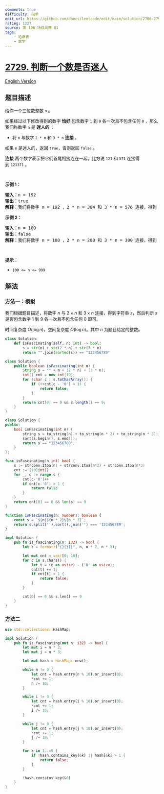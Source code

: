 ```yaml
---
comments: true
difficulty: 简单
edit_url: https://github.com/doocs/leetcode/edit/main/solution/2700-2799/2729.Check%20if%20The%20Number%20is%20Fascinating/README.md
rating: 1227
source: 第 106 场双周赛 Q1
tags:
    - 哈希表
    - 数学
---
```


# [2729. 判断一个数是否迷人](https://leetcode.cn/problems/check-if-the-number-is-fascinating)

[English Version](/solution/2700-2799/2729.Check%20if%20The%20Number%20is%20Fascinating/README_EN.md)

## 题目描述

<!-- 这里写题目描述 -->

<p>给你一个三位数整数 <code>n</code>&nbsp;。</p>

<p>如果经过以下修改得到的数字 <strong>恰好</strong>&nbsp;包含数字 <code>1</code>&nbsp;到 <code>9</code>&nbsp;各一次且不包含任何 <code>0</code>&nbsp;，那么我们称数字 <code>n</code>&nbsp;是 <strong>迷人的</strong>&nbsp;：</p>

<ul>
	<li>将&nbsp;<code>n</code>&nbsp;与数字&nbsp;<code>2 * n</code> 和&nbsp;<code>3 * n</code>&nbsp;<strong>连接</strong>&nbsp;。</li>
</ul>

<p>如果 <code>n</code>&nbsp;是迷人的，返回&nbsp;<code>true</code>，否则返回&nbsp;<code>false</code>&nbsp;。</p>

<p><strong>连接</strong>&nbsp;两个数字表示把它们首尾相接连在一起。比方说&nbsp;<code>121</code> 和&nbsp;<code>371</code>&nbsp;连接得到&nbsp;<code>121371</code>&nbsp;。</p>

<p>&nbsp;</p>

<p><strong>示例 1：</strong></p>

<pre><b>输入：</b>n = 192
<b>输出：</b>true
<b>解释：</b>我们将数字 n = 192 ，2 * n = 384 和 3 * n = 576 连接，得到 192384576 。这个数字包含 1 到 9 恰好各一次。
</pre>

<p><strong>示例 2：</strong></p>

<pre><b>输入：</b>n = 100
<b>输出：</b>false
<b>解释：</b>我们将数字 n = 100 ，2 * n = 200 和 3 * n = 300 连接，得到 100200300 。这个数字不符合上述条件。
</pre>

<p>&nbsp;</p>

<p><strong>提示：</strong></p>

<ul>
	<li><code>100 &lt;= n &lt;= 999</code></li>
</ul>

## 解法

### 方法一：模拟

我们根据题目描述，将数字 $n$ 与 $2 \times n$ 和 $3 \times n$ 连接，得到字符串 $s$，然后判断 $s$ 是否包含数字 $1$ 到 $9$ 各一次且不包含任何 $0$ 即可。

时间复杂度 $O(\log n)$，空间复杂度 $O(\log n)$。其中 $n$ 为题目给定的整数。

<!-- tabs:start -->

```python
class Solution:
    def isFascinating(self, n: int) -> bool:
        s = str(n) + str(2 * n) + str(3 * n)
        return "".join(sorted(s)) == "123456789"
```

```java
class Solution {
    public boolean isFascinating(int n) {
        String s = "" + n + (2 * n) + (3 * n);
        int[] cnt = new int[10];
        for (char c : s.toCharArray()) {
            if (++cnt[c - '0'] > 1) {
                return false;
            }
        }
        return cnt[0] == 0 && s.length() == 9;
    }
}
```

```cpp
class Solution {
public:
    bool isFascinating(int n) {
        string s = to_string(n) + to_string(n * 2) + to_string(n * 3);
        sort(s.begin(), s.end());
        return s == "123456789";
    }
};
```

```go
func isFascinating(n int) bool {
	s := strconv.Itoa(n) + strconv.Itoa(n*2) + strconv.Itoa(n*3)
	cnt := [10]int{}
	for _, c := range s {
		cnt[c-'0']++
		if cnt[c-'0'] > 1 {
			return false
		}
	}
	return cnt[0] == 0 && len(s) == 9
}
```

```ts
function isFascinating(n: number): boolean {
    const s = `${n}${n * 2}${n * 3}`;
    return s.split('').sort().join('') === '123456789';
}
```

```rust
impl Solution {
    pub fn is_fascinating(n: i32) -> bool {
        let s = format!("{}{}{}", n, n * 2, n * 3);

        let mut cnt = vec![0; 10];
        for c in s.chars() {
            let t = (c as usize) - ('0' as usize);
            cnt[t] += 1;
            if cnt[t] > 1 {
                return false;
            }
        }

        cnt[0] == 0 && s.len() == 9
    }
}
```

<!-- tabs:end -->

### 方法二

<!-- tabs:start -->

```rust
use std::collections::HashMap;

impl Solution {
    pub fn is_fascinating(mut n: i32) -> bool {
        let mut i = n * 2;
        let mut j = n * 3;

        let mut hash = HashMap::new();

        while n != 0 {
            let cnt = hash.entry(n % 10).or_insert(0);
            *cnt += 1;
            n /= 10;
        }

        while i != 0 {
            let cnt = hash.entry(i % 10).or_insert(0);
            *cnt += 1;
            i /= 10;
        }

        while j != 0 {
            let cnt = hash.entry(j % 10).or_insert(0);
            *cnt += 1;
            j /= 10;
        }

        for k in 1..=9 {
            if !hash.contains_key(&k) || hash[&k] > 1 {
                return false;
            }
        }

        !hash.contains_key(&0)
    }
}
```

<!-- tabs:end -->

<!-- end -->
